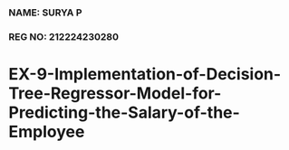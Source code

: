 ### NAME: SURYA P <br>
### REG NO: 212224230280

# EX-9-Implementation-of-Decision-Tree-Regressor-Model-for-Predicting-the-Salary-of-the-Employee
